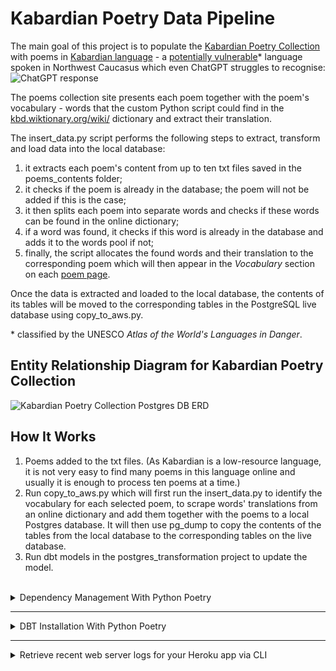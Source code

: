 # Kabardian Poetry Data Pipeline


The main goal of this project is to populate the [Kabardian Poetry Collection](https://kabardian-poems-collection-b906b8b63b33.herokuapp.com/) with poems in [Kabardian language](https://en.wikipedia.org/wiki/Kabardian_language) - a [potentially vulnerable](https://en.wal.unesco.org/countries/russian-federation/languages/kabardian)* language spoken in Northwest Caucasus which even ChatGPT struggles to recognise:
![ChatGPT response](./docs/madeup-language.png)

 
The poems collection site presents each poem together with the poem's vocabulary - words that the custom Python script could find in the [kbd.wiktionary.org/wiki/](https://kbd.wiktionary.org/wiki/%D0%9D%D0%B0%D0%BF%D1%8D%D0%BA%D3%80%D1%83%D1%8D%D1%86%D3%80_%D0%BD%D1%8D%D1%85%D1%8A%D1%8B%D1%89%D1%85%D1%8C%D1%8D) dictionary and extract their translation.

The insert_data.py script performs the following steps to extract, transform and load data into the local database:

1. it extracts each poem's content from up to ten txt files saved in the poems_contents folder;
2. it checks if the poem is already in the database; the poem will not be added if this is the case;
3. it then splits each poem into separate words and checks if these words can be found in the online dictionary;
4. if a word was found, it checks if this word is already in the database and adds it to the words pool if not;
5. finally, the script allocates the found words and their translation to the corresponding poem which will then appear in the <i>Vocabulary</i> section on each [poem page](https://kabardian-poems-collection-b906b8b63b33.herokuapp.com/poems/1/).
     
Once the data is extracted and loaded to the local database, the contents of its tables will be moved to the corresponding tables in the PostgreSQL live database using copy_to_aws.py.
<br>

\* classified by the UNESCO <i>Atlas of the World's Languages in Danger</i>.

## Entity Relationship Diagram for Kabardian Poetry Collection

![Kabardian Poetry Collection Postgres DB ERD](./docs/poems_collection_erd.png "Kabardian Poetry Collection Postgres DB ERD")


## How It Works

1. Poems added to the txt files. (As Kabardian is a low-resource language, it is not very easy to find many poems in this language online and usually it is enough to process ten poems at a time.) 
2. Run copy_to_aws.py which will first run the insert_data.py to identify the vocabulary for each selected poem, to scrape words' translations from an online dictionary and add them together with the poems to a local Postgres database. It will then use  pg_dump to copy the contents of the tables from the local database to the corresponding tables on the live database.
4. Run dbt models in the postgres_transformation project to update the model.

</br>
<details>

<summary>Dependency Management With Python Poetry</summary>

### Activating Virtual Environment
Sources: [Real Python](https://realpython.com/dependency-management-python-poetry/), [Poetry Docs](https://python-poetry.org/docs/basic-usage/)

#### 1. Activate Poetry Shell
To activate the virtual environment, create a nested shell with poetry shell. This will activate the environment and start a new shell session within it.

After running this command, you'll be inside the virtual environment, and any Python commands or scripts you run will use the dependencies installed in this environment.
```bash
   poetry shell
```
To deactivate the virtual environment and exit this new shell type exit.
```bash
   exit
```
To deactivate the virtual environment without leaving the shell use deactivate.
```bash
   deactivate
```

#### 2. Directly Use the Virtual Environment (Without Activating the Shell)
If you don’t want to activate the entire shell but just want to run commands within the Poetry-managed virtual environment, you can prefix your commands with poetry run.
```bash
poetry run python insert_data.py
```
Or to run a dbt command:
```bash
poetry run dbt run
```

#### 3. Keep Dependencies Updated
```bash
poetry update
```

</details>

----

<details>
<summary>DBT Installation With Python Poetry</summary>

#### 1. Add dbt-core dbt-postgres to your dependencies
```bash
poetry add dbt-core dbt-postgres
```
Verify installation:

```bash
poetry shell
dbt --version
```
#### 2. Set Up a DBT Project and navigate into this project


```bash
dbt init postgres_transformation
cd postgres_transformation
```
#### 3. Configure profiles.yml file to connect to PostgreSQL
dbt requires a profiles.yml file to connect to your PostgreSQL database. The file is usually located in ~/.dbt/. Configure the file:

```yml
kabardian_poems:
  outputs:
    dev:
      dbname: your_db_name
      host: your_host
      pass: your_password
      port: 5432
      schema: "{{ env_var('DBT_SCHEMA', 'your_dbt_schema') }}"
      threads: 4
      type: postgres
      user: your_user
  target: dev
```
#### 4. Replace `view` for `table` in the dbt_project.yml file

```yml
+materialized: table #view
```

#### 5. Run dbt project with Python Poetry
```bash
poetry run dbt run
```

</details>

---- 


<details>
<summary>Retrieve recent web server logs for your Heroku app via CLI</summary>

1. Log in to Heroku via terminal <code>heroku login</code>

- This command will open a browser window prompting you to enter your Heroku credentials (email and password).
- Once logged in, you’ll be redirected back to the CLI, where you should see a message indicating you’re logged in.

2. Retrieve recent logs with <code>--num</code> flag
- You can adjust 1500 to any number up to Heroku's current maximum.
   ```bash
   heroku logs --app your-app-name --num 1500
   ```
3. Save logs to a file
   ```bash
   heroku logs --app your-app-name --num 1500 > recent-logs.txt
   ```
</details>